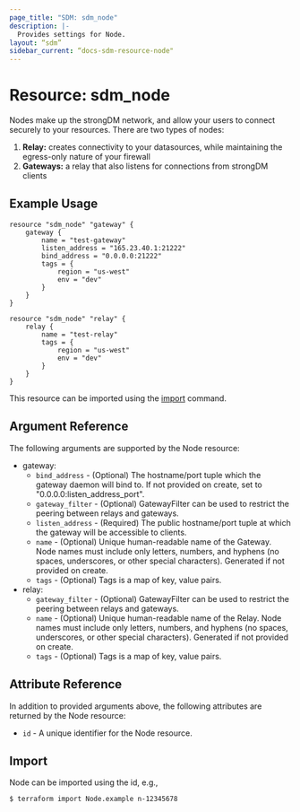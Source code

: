 ```yaml
---
page_title: "SDM: sdm_node"
description: |-
  Provides settings for Node.
layout: “sdm”
sidebar_current: “docs-sdm-resource-node"
---
```

# Resource: sdm_node

Nodes make up the strongDM network, and allow your users to connect securely to your resources.
 There are two types of nodes:
 1. **Relay:** creates connectivity to your datasources, while maintaining the egress-only nature of your firewall
 1. **Gateways:** a relay that also listens for connections from strongDM clients
## Example Usage

```hcl
resource "sdm_node" "gateway" {
    gateway {
        name = "test-gateway"
        listen_address = "165.23.40.1:21222"
        bind_address = "0.0.0.0:21222"
        tags = {
            region = "us-west"
            env = "dev"
        }    
    }
}

resource "sdm_node" "relay" {
    relay {
        name = "test-relay"
        tags = {
            region = "us-west"
            env = "dev"
        }    
    }
}
```
This resource can be imported using the [import](https://www.terraform.io/docs/cli/commands/import.html) command.

## Argument Reference
The following arguments are supported by the Node resource:
* gateway:
	* `bind_address` - (Optional) The hostname/port tuple which the gateway daemon will bind to. If not provided on create, set to "0.0.0.0:listen_address_port".
	* `gateway_filter` - (Optional) GatewayFilter can be used to restrict the peering between relays and gateways.
	* `listen_address` - (Required) The public hostname/port tuple at which the gateway will be accessible to clients.
	* `name` - (Optional) Unique human-readable name of the Gateway. Node names must include only letters, numbers, and hyphens (no spaces, underscores, or other special characters). Generated if not provided on create.
	* `tags` - (Optional) Tags is a map of key, value pairs.
* relay:
	* `gateway_filter` - (Optional) GatewayFilter can be used to restrict the peering between relays and gateways.
	* `name` - (Optional) Unique human-readable name of the Relay. Node names must include only letters, numbers, and hyphens (no spaces, underscores, or other special characters). Generated if not provided on create.
	* `tags` - (Optional) Tags is a map of key, value pairs.
## Attribute Reference
In addition to provided arguments above, the following attributes are returned by the Node resource:
* `id` - A unique identifier for the Node resource.
## Import
Node can be imported using the id, e.g.,

```
$ terraform import Node.example n-12345678
```
